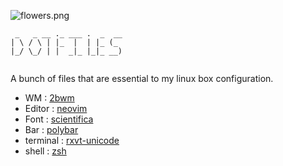 ![flowers.png](https://0x0.st/scSK.png)


```
 _   _ __ ._ ___ .  _  __ 
| \ / \ | |_  |  | |_ (_  
|_/ \_/ | |  _|_ |_|_ __) 
                     
```


A bunch of files that are essential to my linux box configuration.

 - WM : [2bwm](https://wiki.archlinux.org/index.php/2bwm)
 - Editor : [neovim](https://neovim.io/)
 - Font : [scientifica](https://github.com/nerdypepper/scientifica)
 - Bar : [polybar](https://github.com/jaagr/polybar)
 - terminal : [rxvt-unicode](https://wiki.archlinux.org/index.php/rxvt-unicode)
 - shell : [zsh](https://en.wikipedia.org/wiki/Z_shell)
